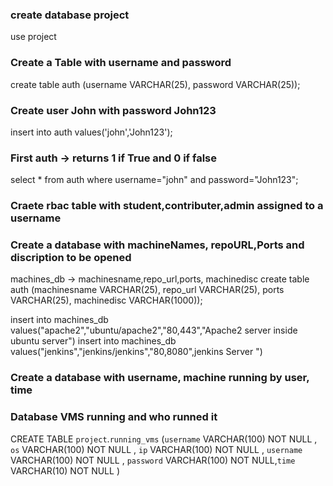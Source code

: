 ### create database project
use project


### Create a Table with username and password
create table auth (username VARCHAR(25), password VARCHAR(25));


### Create user John with password John123
insert into auth values('john','John123');


### First auth -> returns 1 if True and 0 if false
select * from auth where username="john" and password="John123";

### Craete rbac table with student,contributer,admin assigned to a username

### Create a database with machineNames, repoURL,Ports and discription to be opened
machines_db -> machinesname,repo_url,ports, machinedisc
create table auth (machinesname VARCHAR(25), repo_url VARCHAR(25), ports VARCHAR(25), machinedisc VARCHAR(1000));

insert into machines_db values("apache2","ubuntu/apache2","80,443","Apache2 server inside ubuntu server")
insert into machines_db values("jenkins","jenkins/jenkins","80,8080",jenkins Server ")

### Create a database with username, machine running by user, time

### Database VMS running and who runned it
CREATE TABLE `project`.`running_vms` (`username` VARCHAR(100) NOT NULL , `os` VARCHAR(100) NOT NULL , `ip` VARCHAR(100) NOT NULL , `username` VARCHAR(100) NOT NULL , `password` VARCHAR(100) NOT NULL,`time` VARCHAR(10) NOT NULL ) 

